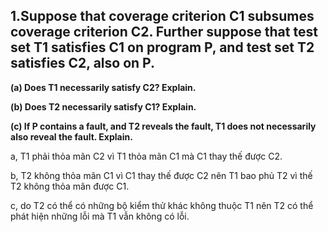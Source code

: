 1.Suppose that coverage criterion C1 subsumes coverage criterion C2. Further suppose that test set T1 satisfies C1 on program P, and test set T2 satisfies C2, also on P.
-------------------------------------------------------------------------------------------------------------------------------------------------------------------------

**(a) Does T1 necessarily satisfy C2? Explain.**

**(b) Does T2 necessarily satisfy C1? Explain.**

**(c) If P contains a fault, and T2 reveals the fault, T1 does not necessarily also reveal the fault. Explain.**

a, T1 phải thỏa mãn C2 vì T1 thỏa mãn C1 mà C1 thay thế được C2.

b, T2 không thỏa mãn C1 vì C1 thay thế được C2 nên T1 bao phủ T2 vì thế T2 không thỏa mãn được C1.

c, do T2 có thể có những bộ kiểm thử khác không thuộc T1 nên T2 có thể phát hiện những lỗi mà T1 vẫn không có lỗi.
